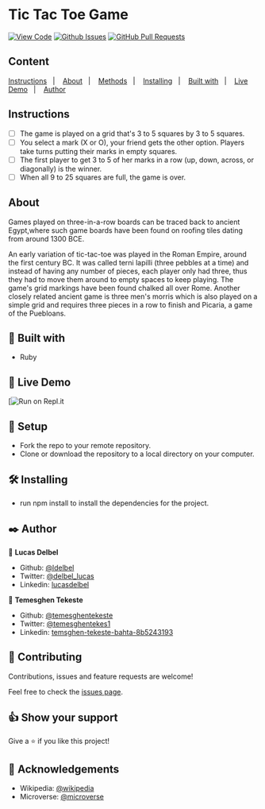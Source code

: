 # Tic Tac Toe Game
  
[![View Code](https://img.shields.io/badge/View%20-Code-green)]()
[![Github Issues](https://img.shields.io/badge/GitHub-Issues-orange)]()
[![GitHub Pull Requests](https://img.shields.io/badge/GitHub-Pull%20Requests-blue)]()

## Content

<a text-align="center" href="#instructions">Instructions</a>&nbsp;&nbsp;&nbsp;|&nbsp;&nbsp;&nbsp;
<a text-align="center" href="#about">About</a>&nbsp;&nbsp;&nbsp;|&nbsp;&nbsp;&nbsp;
<a href="#method">Methods</a>&nbsp;&nbsp;&nbsp;|&nbsp;&nbsp;&nbsp;
<a href="#ins">Installing</a>&nbsp;&nbsp;&nbsp;|&nbsp;&nbsp;&nbsp;
<a href="#with">Built with</a>&nbsp;&nbsp;&nbsp;|&nbsp;&nbsp;&nbsp;
<a href="#ldl">Live Demo</a>&nbsp;&nbsp;&nbsp;|&nbsp;&nbsp;&nbsp;
<a href="#author">Author</a>

## Instructions <a name = "instructions"></a>

- [ ] The game is played on a grid that's 3 to 5 squares by 3 to 5 squares.
- [ ] You select a mark (X or O), your friend gets the other option. Players take turns putting their marks in empty squares.
- [ ] The first player to get 3 to 5 of her marks in a row (up, down, across, or diagonally) is the winner.
- [ ] When all 9 to 25 squares are full, the game is over.

## About <a name = "about"></a>

Games played on three-in-a-row boards can be traced back to ancient Egypt,where such game boards have been found on roofing tiles dating from around 1300 BCE.

An early variation of tic-tac-toe was played in the Roman Empire, around the first century BC. It was called terni lapilli (three pebbles at a time) and instead of having any number of pieces, each player only had three, thus they had to move them around to empty spaces to keep playing. The game's grid markings have been found chalked all over Rome. Another closely related ancient game is three men's morris which is also played on a simple grid and requires three pieces in a row to finish and Picaria, a game of the Puebloans.

## 🔧 Built with<a name = "with"></a>

- Ruby


## 🔴 Live Demo <a name = "ldl"></a>

[![Run on Repl.it](https://repl.it/@temesghen/tic-tac-toe-1#.replit)


## 🔨 Setup

- Fork the repo to your remote repository.
- Clone or download the repository to a local directory on your computer.

## 🛠 Installing <a name = "ins"></a>

- run npm install to install the dependencies for the project.

## ✒️  Author <a name = "author"></a>

👤 **Lucas Delbel**

- Github: [@ldelbel](https://github.com/ldelbel)
- Twitter: [@delbel_lucas](https://twitter.com/delbel_lucas)
- Linkedin: [lucasdelbel](https://www.linkedin.com/in/lucasdelbel/)

👤 **Temesghen Tekeste**

- Github: [@temesghentekeste](https://github.com/temesghentekeste)
- Twitter: [@temesghentekes1](https://twitter.com/temesghentekes1)
- Linkedin: [temsghen-tekeste-bahta-8b5243193](https://www.linkedin.com/in/temesghen-tekeste-bahta-8b5243193/)

## 🤝 Contributing

Contributions, issues and feature requests are welcome!

Feel free to check the [issues page]().


## 👍 Show your support

Give a ⭐️ if you like this project!

## :clap: Acknowledgements

- Wikipedia: [@wikipedia](https://en.wikipedia.org/wiki/Tic-tac-toe)
- Microverse: [@microverse](https://www.microverse.org/)

